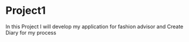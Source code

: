 # Project1
In this Project I will develop my application for fashion advisor and Create Diary for my process
